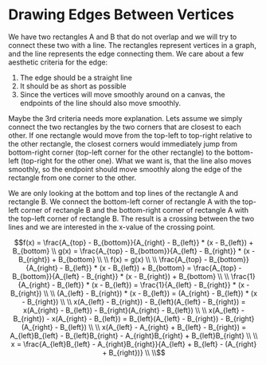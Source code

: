 # Drawing Edges Between Vertices

We have two rectangles A and B that do not overlap and we will try to connect these two with a line. The rectangles represent vertices in a graph, and the line represents the edge connecting them. We care about a few aesthetic criteria for the edge:

1. The edge should be a straight line
2. It should be as short as possible
3. Since the vertices will move smoothly around on a canvas, the endpoints of the line should also move smoothly.

Maybe the 3rd criteria needs more explanation. Lets assume we simply connect the two rectangles by the two corners that are closest to each other. If one rectangle would move from the top-left to top-right relative to the other rectangle, the closest corners would immediately jump from bottom-right corner (top-left corner for the other rectangle) to the bottom-left (top-right for the other one). What we want is, that the line also moves smoothly, so the endpoint should move smoothly along the edge of the rectangle from one corner to the other.

We are only looking at the bottom and top lines of the rectangle A and rectangle B. We connect the bottom-left corner of rectangle A with the top-left corner of rectangle B and the bottom-right corner of rectangle A with the top-left corner of rectangle B. The result is a crossing between the two lines and we are interested in the x-value of the crossing point.

```math
f(x) = \frac{A_{top} - B_{bottom}}{A_{right} - B_{left}} * (x - B_{left}) + B_{bottom} \\
g(x) = \frac{A_{top} - B_{bottom}}{A_{left} - B_{right}} * (x - B_{right}) + B_{bottom} \\
\\
f(x) = g(x) \\
\\
\frac{A_{top} - B_{bottom}}{A_{right} - B_{left}} * (x - B_{left}) + B_{bottom} = \frac{A_{top} - B_{bottom}}{A_{left} - B_{right}} * (x - B_{right}) + B_{bottom} \\
\\
\frac{1}{A_{right} - B_{left}} * (x - B_{left}) = \frac{1}{A_{left} - B_{right}} * (x - B_{right}) \\
\\
(A_{left} - B_{right}) * (x - B_{left}) = (A_{right} - B_{left}) * (x - B_{right}) \\
\\
x(A_{left} - B_{right}) - B_{left}(A_{left} - B_{right}) = x(A_{right} - B_{left}) - B_{right}(A_{right} - B_{left}) \\
\\
x(A_{left} - B_{right}) - x(A_{right} - B_{left}) =  B_{left}(A_{left} - B_{right}) - B_{right}(A_{right} - B_{left}) \\
\\
x(A_{left} - A_{right} + B_{left} - B_{right}) =  A_{left}B_{left} - B_{left}B_{right} - A_{right}B_{right} + B_{left}B_{right} \\
\\
x = \frac{A_{left}B_{left} - A_{right}B_{right}}{A_{left} + B_{left} - (A_{right} + B_{right})} \\
\\
```
